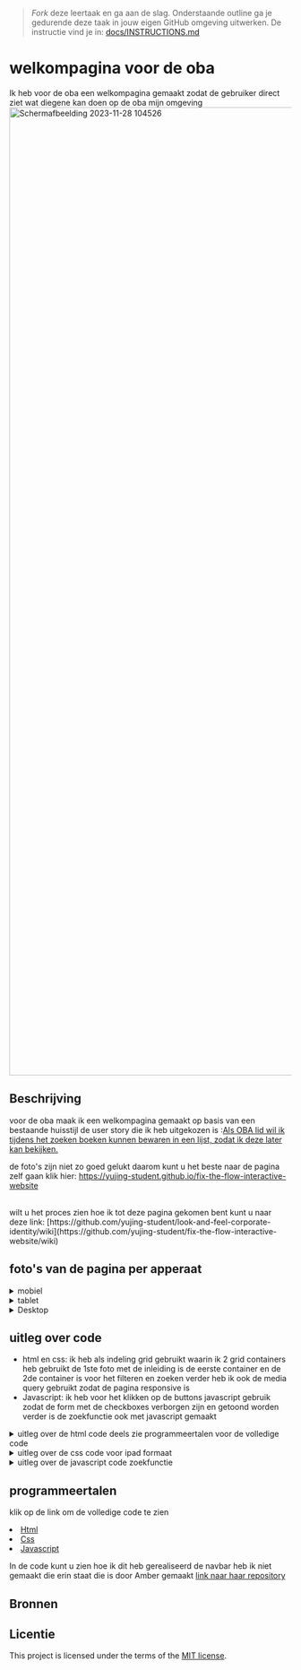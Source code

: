 > _Fork_ deze leertaak en ga aan de slag. 
Onderstaande outline ga je gedurende deze taak in jouw eigen GitHub omgeving uitwerken. 
De instructie vind je in: [docs/INSTRUCTIONS.md](docs/INSTRUCTIONS.md)

# welkompagina voor de oba
<!-- Geef je project een titel en schrijf in één zin wat het is -->
Ik heb voor de oba een welkompagina gemaakt zodat de gebruiker direct ziet wat diegene kan doen op de oba mijn omgeving
<img width="1728" alt="Schermafbeelding 2023-11-28 104526" src="https://github.com/yujing-student/look-and-feel-corporate-identity/assets/100352887/7a89071c-e8e9-4ab1-92e1-2d3c07273641">



## Beschrijving
<!-- In de Beschrijving staat hoe je project er uit ziet, hoe het werkt en wat je er mee kan. -->
<!-- Voeg een mooie poster visual toe 📸 -->
<!-- Voeg een link toe naar Github Pages 🌐-->
voor de oba maak ik een welkompagina gemaakt op basis van een bestaande huisstijl de user story die ik heb uitgekozen is :<a href="https://github.com/fdnd-agency/oba/issues/222">Als OBA lid wil ik tijdens het zoeken boeken kunnen bewaren in een lijst, zodat ik deze later kan bekijken.</a>

de foto's zijn niet zo goed gelukt daarom kunt u het beste naar de pagina zelf gaan klik hier: <a href="https://yujing-student.github.io/fix-the-flow-interactive-website/">https://yujing-student.github.io/fix-the-flow-interactive-website</a>

<br>
wilt u het proces zien hoe ik tot deze pagina gekomen bent kunt u naar deze link: [https://github.com/yujing-student/look-and-feel-corporate-identity/wiki](https://github.com/yujing-student/fix-the-flow-interactive-website/wiki)
<br>
<h2>foto's van de pagina per apperaat</h2>
<details><summary>
   mobiel
</summary>
    <img width="375" alt="image" src="https://github.com/yujing-student/look-and-feel-corporate-identity/assets/100352887/e15304f5-82c3-4d62-9dae-d5f12493338e">
    <br>
    <img width="375" alt="image" src="https://github.com/yujing-student/look-and-feel-corporate-identity/assets/100352887/e90627a6-c830-48ba-a283-0d0631b8c5b0">
</details>

<details>
    <summary>
        tablet
    </summary>
    <img alt="20231128_083615175_iOS" src="https://github.com/yujing-student/look-and-feel-corporate-identity/assets/100352887/05407d0f-df67-4612-a1ca-dbaf20a017c4"
         width="1069">
    <img alt="20231128_083512790_iOS" src="https://github.com/yujing-student/look-and-feel-corporate-identity/assets/100352887/34f11b73-07c1-49ea-ba22-b17228d47d60"
         width="1080">

</details>
<details>
    <summary>
        Desktop
    </summary>
    <img width="951" alt="image" src="https://github.com/yujing-student/look-and-feel-corporate-identity/assets/100352887/dd2ebb09-f444-41dc-b00c-e83f3047e3bb">
    <img width="942" alt="image" src="https://github.com/yujing-student/look-and-feel-corporate-identity/assets/100352887/47048260-937c-4e5f-aa22-e8af89aa47fd">

</details>
<h2>uitleg over code</h2>
<ul>
   <li>
    html en css: ik heb als indeling grid gebruikt waarin ik 2 grid containers heb gebruikt de 1ste foto met de inleiding is de eerste container en de 2de container 
    is voor het filteren en zoeken verder heb ik ook de media query gebruikt zodat de pagina responsive is
   </li>
    <li>
        Javascript: ik heb voor het klikken op de buttons javascript gebruik zodat de form met de checkboxes verborgen zijn en getoond worden 
        verder is de zoekfunctie ook met javascript gemaakt
    </li>
</ul>
<details>
    <summary>
        uitleg over de html code deels zie programmeertalen voor de volledige code
    </summary>
    ```

    <div class="grid-container" tabindex="0">
        <section class="grid-item" tabindex="0">
            <!--                <h1 tabindex="0">Homepagina</h1>-->
            <h2 tabindex="0">Welkom Amber</h2>
            <p>Welkom op uw persoonlijke pagina van de website van de OBA.</p>
            <p> Op deze pagina kunt u: uw materialen verlengen,
                zoals een boek of dvd. Verder kunt u uw reserveringen bekijken en uw uitleengeschiedenis zien.</p>
        </section>
        <section class="grid-item">
            <h3>Meer info</h3>
            <p>Klik op het icoontje om de tekst uit te klappen.</p>
            <details>
                <summary>Waar vind ik openstaande bedragen?</summary>
                <p> Openstaande bedragen zijn via ideal te zien.</p>

            </details>


            <details>
                <summary>Wat kan ik op de deposito's pagina?</summary>
                <p>Een tegoed op uw pas zetten via ideal waarmee u toekomstige boetes, leengeld, etc. kunt
                    afrekenen.</p>

            </details>


            <details>
                <summary>Waar kan ik mijn persoonlijke gegevens wijzigen</summary>
                <p>Dat kunt u bij mijn profiel kunt u dat zien.</p>

            </details>


            <details>
                <summary>Waar vind ik een overzicht met mijn geleende boeken</summary>
                <p> Dat kunt u op de knop overzicht geleende boeken.</p>

            </details>

        </section>

        <div class="grid-item" tabindex="0">

            <p class="inleiding-text-boeken-overzicht" tabindex="0">Ga naar boeken overzicht voor een overzicht met
                de
                geleende boeken, zodat u ziet <strong>welke boeken u moet inleveren.</strong></p>
            <button aria-pressed="false" class="button-boeken"
                    tabindex="0"
                    type="button"><strong>Overzicht geleende boeken</strong>
            </button>
        </div>


    </div>
    ```

</details>

<details>
    <summary>
        uitleg over de css code voor ipad formaat
    </summary>
    ```
   
    @media (min-width: 60em)  and (max-width: 80em) {
    /*mini ipad*/
    .grid-container {
    display: grid;
    grid-template-areas:   var(--grid-template-areas-indeling);
    grid-template-columns: var(--grid-template-columns-indeling);


    }

    .grid-item:nth-child(1) {
    margin: 0 1em 0 0;
    }

    p:nth-child(3), .inleiding-text-boeken-overzicht { /*dit is Welkom op uw persoonlijke pagina van de website van de OBA. p */
    max-width: 30em;
    }

    .grid-container-filter {
    display: grid;
    grid-template-areas:   var(--grid-template-areas-indeling);
    grid-template-columns: var(--grid-template-columns-indeling);
    margin-top: 5em;


    }

    .grid-item-filter:nth-child(1) { /*meer info*/
    grid-area: inleiding-zoekvak;


    }

    .grid-item-filter, .grid-item-filter:nth-child(2) { /*meer info*/
    grid-area: meer-info-filters;
    margin-bottom: var(--margin-bottom-1em);


    }

    .grid-item-filter, .grid-item-filter:nth-child(3) { /*meer info*/
    grid-area: boeken-overzicht-boeken;


    }

    .grid-books-blocks { /*dit zijn de boeken die getoond worden*/
    display: grid;
    grid-template-areas: "boek1 boek2";
    }

    .figure-image-title-book { /*positioneren van de boeken en de tekst*/
    display: flex;
    justify-content: center;
    align-items: center;
    flex-direction: column;
    }


    }
    ```

</details>
<details>
    <summary>
        uitleg over de javascript code zoekfunctie
    </summary>
    ```


    function searchfunction() {
    // https://www.w3schools.com/howto/howto_js_filter_lists.asp bron waar ik code gekopieerd heb
    let input, filter, listbooks, a, i, txtValue;
    input = document.getElementById('form__input-searchfunciton');
    listbooks = document.querySelectorAll('.hide-li-sign')
    filter = input.value.toUpperCase();//controleren hoofdletters
    let button = document.querySelector('.i--search');


    // forloop waar i het boeknummer is en alle boeken nagelopen worden
    button.addEventListener('click', function (){
    for (i = 0; i < listbooks.length; i++) {
    a = listbooks[i].getElementsByTagName("a")[0];/*begin bij de1ste a href*/

    txtValue = a.textContent || a.innerText;/*checken of een letter of woord erin zit*/

    if (txtValue.toUpperCase().indexOf(filter) > -1) {
    listbooks[i].style.display = "";/*indien gevonden laat het resultaat zien*/
    } else {
    listbooks[i].style.display = "none";
    }
    }
    });


    let rest = document.querySelector('.reset');

    rest.addEventListener('click', function () {
    // Selecteer alle li-elementen met hide lis sign ofwel listbooks
    for (let i = 0; i < listbooks.length; i++) {
    listbooks[i].style.display = "block"; //laat de resultaten weer zien
    }
    });
    }
    ```

</details>

## programmeertalen
klik op de link om de volledige code te zien
<li><a href="https://github.com/yujing-student/look-and-feel-corporate-identity/blob/main/index.html">Html</a></li>
<li><a href="https://github.com/yujing-student/look-and-feel-corporate-identity/blob/main/styles/styles.css">Css</a></li>
<li><a href="https://github.com/yujing-student/look-and-feel-corporate-identity/blob/main/scripts/script.js">Javascript</a></li>

In de code kunt u zien hoe ik dit heb gerealiseerd de navbar heb ik niet gemaakt die erin staat die is door
Amber gemaakt <a href ="https://github.com/Amberhva/fix-the-flow-interactive-website">link naar haar repository</a>
## Bronnen

## Licentie

This project is licensed under the terms of the [MIT license](./LICENSE).



